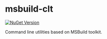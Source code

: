 # msbuild-clt

[![NuGet Version](https://img.shields.io/nuget/v/MsBuild-Clt.svg)](https://www.nuget.org/packages/MsBuild-Clt)

Command line utilities based on MSBuild toolkit.
